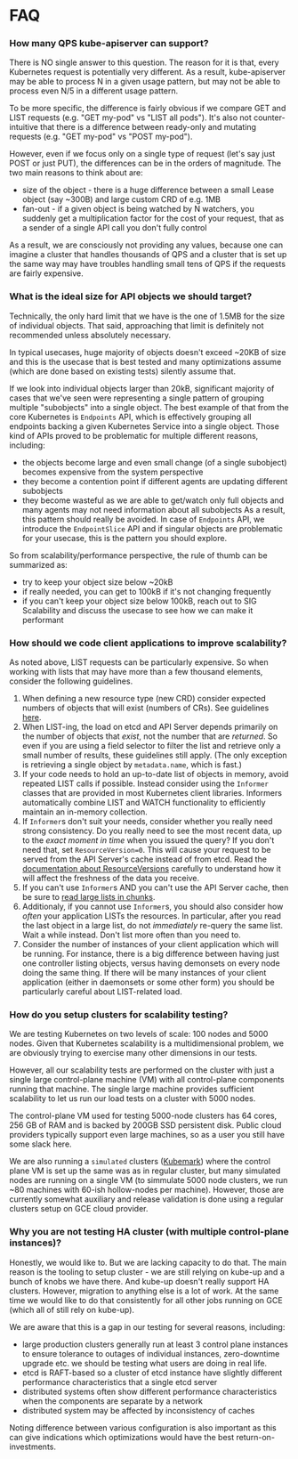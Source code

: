 # FAQ

### How many QPS kube-apiserver can support?

There is NO single answer to this question. The reason for it is that,
every Kubernetes request is potentially very different. As a result,
kube-apiserver may be able to process N in a given usage pattern, but
may not be able to process even N/5 in a different usage pattern.

To be more specific, the difference is fairly obvious if we compare
GET and LIST requests (e.g. "GET my-pod" vs "LIST all pods").
It's also not counter-intuitive that there is a difference between
ready-only and mutating requests (e.g. "GET my-pod" vs "POST my-pod").

However, even if we focus only on a single type of request (let's say just
POST or just PUT), the differences can be in the orders of magnitude.
The two main reasons to think about are:
- size of the object - there is a huge difference between a small Lease
  object (say ~300B) and large custom CRD of e.g. 1MB
- fan-out - if a given object is being watched by N watchers, you
  suddenly get a multiplication factor for the cost of your request,
  that as a sender of a single API call you don't fully control

As a result, we are consciously not providing any values, because
one can imagine a cluster that handles thousands of QPS and a cluster
that is set up the same way may have troubles handling small tens of
QPS if the requests are fairly expensive.


### What is the ideal size for API objects we should target?

Technically, the only hard limit that we have is the one of 1.5MB for
the size of individual objects. That said, approaching that limit is
definitely not recommended unless absolutely necessary.

In typical usecases, huge majority of objects doesn't exceed ~20KB of
size and this is the usecase that is best tested and many optimizations
assume (which are done based on existing tests) silently assume that.

If we look into individual objects larger than 20kB, significant majority
of cases that we've seen were representing a single pattern of grouping
multiple "subobjects" into a single object. The best example of that
from the core Kubernetes is `Endpoints` API, which is effectively grouping
all endpoints backing a given Kubernetes Service into a single object.
Those kind of APIs proved to be problematic for multiple different reasons,
including:
- the objects become large and even small change (of a single subobject)
  becomes expensive from the system perspective
- they become a contention point if different agents are updating different
  subobjects
- they become wasteful as we are able to get/watch only full objects and
  many agents may not need information about all subobjects
As a result, this pattern should really be avoided.
In case of `Endpoints` API, we introduce the `EndpointSlice` API and if
singular objects are problematic for your usecase, this is the pattern
you should explore.

So from scalability/performance perspective, the rule of thumb can be
summarized as:
- try to keep your object size below ~20kB
- if really needed, you can get to 100kB if it's not changing frequently
- if you can't keep your object size below 100kB, reach out to SIG
  Scalability and discuss the usecase to see how we can make it performant

### How should we code client applications to improve scalability?

As noted above, LIST requests can be particularly expensive. So when working with lists
that may have more than a few thousand elements, consider the following guidelines. 

1. When defining a new resource type (new CRD) consider expected numbers 
of objects that will exist (numbers of CRs).  See guidelines 
[here](https://github.com/kubernetes/enhancements/tree/master/keps/sig-api-machinery/95-custom-resource-definitions#scale-targets-for-ga).
1. When LIST-ing, the load on etcd and API Server depends primarily on the number of objects that _exist_, not the number that are _returned_. So even if you are using a field selector to filter the list and retrieve only a small number of results, these guidelines still apply.  (The only exception is retrieving a single object by `metadata.name`, which is fast.)
1. If your code needs to hold an up-to-date list of objects in memory,
avoid repeated LIST calls if possible.  Instead consider using the
`Informer` classes that are provided in most Kubernetes client 
libraries.   Informers automatically combine LIST and WATCH functionality
to efficiently maintain an in-memory collection.
1. If `Informer`s don't suit your needs, consider whether you really need strong consistency. Do you really need to see the most recent data, up to the _exact moment in time_ when you issued the query?  If you don't need that, set `ResourceVersion=0`. This will cause your request to be served from the API Server's cache instead of from etcd. Read the [documentation about ResourceVersions](https://kubernetes.io/docs/reference/using-api/api-concepts/#resource-versions) carefully to understand how it will affect the freshness of the data you receive. 
1. If you can't use `Informer`s AND you can't use the API Server cache,
 then be sure to [read large lists in chunks](https://kubernetes.io/docs/reference/using-api/api-concepts/#retrieving-large-results-sets-in-chunks).
1. Additionaly, if you cannot use `Informer`s, you should also consider how _often_ your application LISTs the resources. In particular, after you read the last object in a large list, do not _immediately_ re-query the same list. Wait a while instead. Don't list more often than you need to.
1. Consider the number of instances of your client application which will be running. For instance,
there is a big difference between having 
just one controller listing objects, versus having demonsets on every node 
doing the same thing.  If there will be many instances of your client application
(either in daemonsets or some other form) you should be particularly careful
about LIST-related load.

### How do you setup clusters for scalability testing?

We are testing Kubernetes on two levels of scale: 100 nodes and 5000 nodes.
Given that Kubernetes scalability is a multidimensional problem, we are
obviously trying to exercise many other dimensions in our tests.

However, all our scalability tests are performed on the cluster with just
a single large control-plane machine (VM) with all control-plane components
running that machine.
The single large machine provides sufficient scalability to let us run
our load tests on a cluster with 5000 nodes.

The control-plane VM used for testing 5000-node clusters has 64 cores,
256 GB of RAM and is backed by 200GB SSD persistent disk. Public cloud
providers typically support even large machines, so as a user you still
have some slack here.

We are also running a `simulated` clusters ([Kubemark]) where the control
plane VM is set up the same was as in regular cluster, but many simulated
nodes are running on a single VM (to simmulate 5000 node clusters, we run
~80 machines with 60-ish hollow-nodes per machine). However, those are
currently somewhat auxiliary and release validation is done using a regular
clusters setup on GCE cloud provider.

[Kubemark]: https://github.com/kubernetes/community/blob/master/contributors/devel/sig-scalability/kubemark-guide.md


### Why you are not testing HA cluster (with multiple control-plane instances)?

Honestly, we would like to. But we are lacking capacity to do that.
The main reason is the tooling to setup cluster - we are still relying on
kube-up and a bunch of knobs we have there. And kube-up doesn't really
support HA clusters. However, migration to anything else is a lot of work.
At the same time we would like to do that consistently for all other jobs
running on GCE (which all of still rely on kube-up).

We are aware that this is a gap in our testing for several reasons, including:
* large production clusters generally run at least 3 control plane instances to
  ensure tolerance to outages of individual instances, zero-downtime upgrade etc.
  we should be testing what users are doing in real life.
* etcd is RAFT-based so a cluster of etcd instance have slightly different
  performance characteristics that a single etcd server
* distributed systems often show different performance characteristics when the
  components are separate by a network
* distributed system may be affected by inconsistency of caches

Noting difference between various configuration is also important as this
can give indications which optimizations would have the best return-on-investments.
